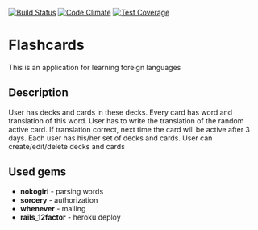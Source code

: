 [![Build Status](https://travis-ci.org/dabonka/flashcards.svg?branch=master)](https://travis-ci.org/dabonka/flashcards)
[![Code Climate](https://codeclimate.com/github/dabonka/flashcards/badges/gpa.svg)](https://codeclimate.com/github/dabonka/flashcards)
[![Test Coverage](https://codeclimate.com/github/dabonka/flashcards/badges/coverage.svg)](https://codeclimate.com/github/dabonka/flashcards/coverage)


# Flashcards
This is an application for learning foreign languages

## Description
User has decks and cards in these decks.
Every card has word and translation of this word.
User has to write the translation of the random active card.
If translation correct, next time the card will be active after 3 days.
Each user has his/her set of decks and cards.
User can create/edit/delete decks and cards


## Used gems
  - **nokogiri**        - parsing words
  - **sorcery**         - authorization
  - **whenever**        - mailing
  - **rails_12factor**  - heroku deploy
